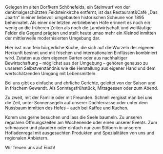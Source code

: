 Gelegen im alten Dorfkern Schönefelds, ein Steinwurf von der denkmalgeschützten Feldsteinkirche entfernt,
ist das Restaurant&Café „Das Jaartn“ in einer liebevoll umgebauten historischen Scheune von 1895 beheimatet.
Als einer der letzten verbliebenen Höfe erinnert es noch ein wenig an die früheren Zeiten als noch die
Landwirtschaft und weitläufige Felder die Gegend prägten und stellt heute umso mehr ein Kleinod inmitten der
mittlerweile modernisierten Umgebung dar.

Hier isst man fein bürgerliche Küche, die sich auf die Wurzeln der eigenen Herkunft besinnt und mit frischen und
internationalen Einflüssen kombiniert wird. Zutaten aus dem eigenen Garten oder aus nachhaltiger Bewirtschaftung
– möglichst aus der Umgebung – gehören genauso zu unserem Selbstverständnis wie die Herstellung aus eigener Hand
und dem wertschätzenden Umgang mit Lebensmitteln.

Bei uns gibt es einfache und ehrliche Gerichte, geleitet von der Saison und in frischem Gewandt.
Als Sonntagsfrühstück, Mittagessen oder zum Abend.

Zu zweit, mit der Familie oder mit Freunden. Schnell vergisst man bei uns die Zeit, unter Sonnensegeln auf
unserer Dachterrasse oder unter dem Nussbaum inmitten des Hofes – auch bei Kaffee und Kuchen.

Komm uns gerne besuchen und lass die Seele baumeln. Zu unseren regulären Öffnungszeiten am Wochenende oder
einen unserer Events. Zum schmausen und plaudern oder einfach nur zum Stöbern in unserem Hofladenregal mit
ausgesuchten Produkten und Spezialitäten von uns und regionalen Anbietern.

Wir freuen uns auf Euch!